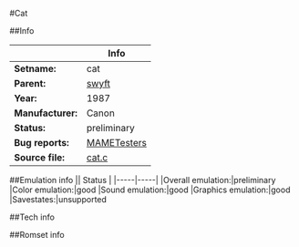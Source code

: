 #Cat

##Info

||Info|
|-----|-----|
|**Setname:**|cat
|**Parent:**|[swyft](swyft.md)
|**Year:**|1987
|**Manufacturer:**|Canon
|**Status:**|preliminary
|**Bug reports:**|[MAMETesters](http://mametesters.org/view_all_set.php?type=1&temporary=y&search=cat.c)
|**Source file:**|[cat.c](https://github.com/mamedev/mame/blob/master/src/mess/drivers/cat.c)

##Emulation info
|| Status |
|-----|-----|
|Overall emulation:|preliminary
|Color emulation:|good
|Sound emulation:|good
|Graphics emulation:|good
|Savestates:|unsupported

##Tech info

##Romset info

<!--- START OF EDITED COMMENT DO NOT TOUCH TEXT ABOVE-->

